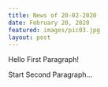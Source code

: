 ```yaml
---
title: News of 20-02-2020
date: February 20, 2020
featured: images/pic03.jpg
layout: post
---
```


<p>Hello First Paragraph!</p>
<p>Start Second Paragraph...</p>
